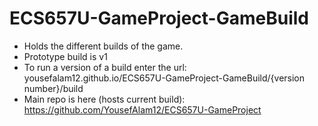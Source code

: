 # ECS657U-GameProject-GameBuild

- Holds the different builds of the game.
- Prototype build is v1
- To run a version of a build enter the url: yousefalam12.github.io/ECS657U-GameProject-GameBuild/{version number}/build
- Main repo is here (hosts current build): https://github.com/YousefAlam12/ECS657U-GameProject
